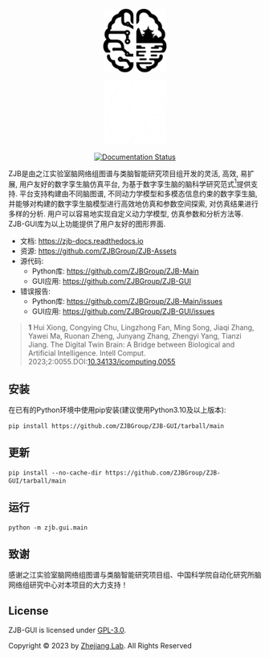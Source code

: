 <p align="center">
  	<img src="https://raw.githubusercontent.com/ZJBGroup/ZJB-Assets/main/images/logo_black.png#gh-light-mode-only" width=25%>
</p>
<p align="center">
  	<img src="https://raw.githubusercontent.com/ZJBGroup/ZJB-Assets/main/images/logo_white.png#gh-dark-mode-only" width=25%>
</p>

<p align="center">
  	<a href='https://zjb-docs.readthedocs.io/zh-cn/latest/?badge=latest'>
        <img src='https://readthedocs.org/projects/zjb-docs/badge/?version=latest' alt='Documentation Status' />
    </a>
</p>

ZJB是由之江实验室脑网络组图谱与类脑智能研究项目组开发的灵活, 高效, 易扩展, 用户友好的数字孪生脑仿真平台, 为基于数字孪生脑的脑科学研究范式[<sup>1</sup>](#ref-1)提供支持. 平台支持构建由不同脑图谱, 不同动力学模型和多模态信息约束的数字孪生脑, 并能够对构建的数字孪生脑模型进行高效地仿真和参数空间探索, 对仿真结果进行多样的分析. 用户可以容易地实现自定义动力学模型, 仿真参数和分析方法等. ZJB-GUI库为以上功能提供了用户友好的图形界面.

- 文档: https://zjb-docs.readthedocs.io
- 资源: https://github.com/ZJBGroup/ZJB-Assets
- 源代码:
    - Python库: https://github.com/ZJBGroup/ZJB-Main
    - GUI应用: https://github.com/ZJBGroup/ZJB-GUI
- 错误报告:
    - Python库: https://github.com/ZJBGroup/ZJB-Main/issues
    - GUI应用: https://github.com/ZJBGroup/ZJB-GUI/issues

> <b id="ref-1">1</b> Hui Xiong, Congying Chu, Lingzhong Fan, Ming Song, Jiaqi Zhang, Yawei Ma, Ruonan Zheng, Junyang Zhang, Zhengyi Yang, Tianzi Jiang. The Digital Twin Brain: A Bridge between Biological and Artificial Intelligence. Intell Comput. 2023;2:0055.DOI:[10.34133/icomputing.0055](https://doi.org/10.34133/icomputing.0055)

## 安装

在已有的Python环境中使用pip安装(建议使用Python3.10及以上版本):

```
pip install https://github.com/ZJBGroup/ZJB-GUI/tarball/main
```

更新
---
```
pip install --no-cache-dir https://github.com/ZJBGroup/ZJB-GUI/tarball/main
```

运行
---
```
python -m zjb.gui.main
```

致谢
---
感谢之江实验室脑网络组图谱与类脑智能研究项目组、中国科学院自动化研究所脑网络组研究中心对本项目的大力支持！

License
---
ZJB-GUI is licensed under [GPL-3.0](LICENSE).

Copyright © 2023 by [Zhejiang Lab](https://www.zhejianglab.com/). All Rights Reserved